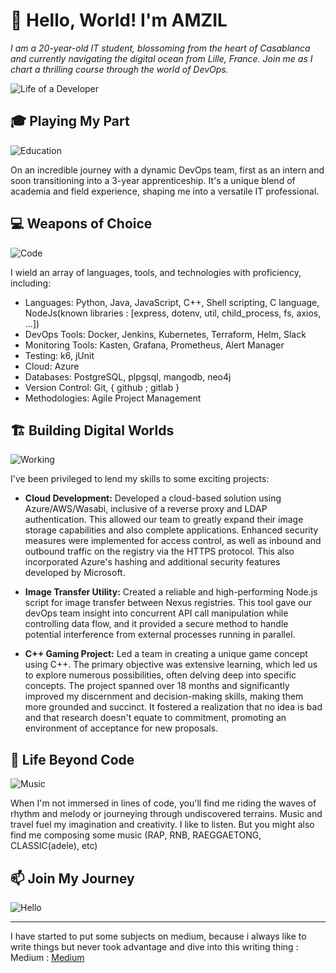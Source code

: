 # 👋 Hello, World! I'm AMZIL

<p>
  <em>
    I am a 20-year-old IT student, blossoming from the heart of Casablanca and currently navigating the digital ocean from Lille, France. Join me as I chart a thrilling course through the world of DevOps.
  </em>  
</p>

![Life of a Developer](https://media.giphy.com/media/ZVik7pBtu9dNS/giphy.gif)

## 🎓 Playing My Part

![Education](https://media.giphy.com/media/3o6Mbbs879ozZ9Yic0/giphy.gif)

On an incredible journey with a dynamic DevOps team, first as an intern and soon transitioning into a 3-year apprenticeship. It's a unique blend of academia and field experience, shaping me into a versatile IT professional.

## 💻 Weapons of Choice

![Code](https://media.giphy.com/media/LmNwrBhejkK9EFP504/giphy.gif)

I wield an array of languages, tools, and technologies with proficiency, including:

- Languages: Python, Java, JavaScript, C++, Shell scripting, C language, NodeJs(known libraries : [express, dotenv, util, child_process, fs, axios, ...])
- DevOps Tools: Docker, Jenkins, Kubernetes, Terraform, Helm, Slack
- Monitoring Tools: Kasten, Grafana, Prometheus, Alert Manager
- Testing: k6, jUnit
- Cloud: Azure
- Databases: PostgreSQL, plpgsql, mangodb, neo4j
- Version Control: Git, { github ; gitlab }
- Methodologies: Agile Project Management

## 🏗️ Building Digital Worlds

![Working](https://media.giphy.com/media/WUlplcMpOCEmTGBtBW/giphy.gif)

I've been privileged to lend my skills to some exciting projects:

- **Cloud Development:** Developed a cloud-based solution using Azure/AWS/Wasabi, inclusive of a reverse proxy and LDAP authentication. This allowed our team to greatly expand their image storage capabilities and also complete applications. Enhanced security measures were implemented for access control, as well as inbound and outbound traffic on the registry via the HTTPS protocol. This also incorporated Azure's hashing and additional security features developed by Microsoft.
  
- **Image Transfer Utility:** Created a reliable and high-performing Node.js script for image transfer between Nexus registries. This tool gave our devOps team insight into concurrent API call manipulation while controlling data flow, and it provided a secure method to handle potential interference from external processes running in parallel.
  
- **C++ Gaming Project:** Led a team in creating a unique game concept using C++. The primary objective was extensive learning, which led us to explore numerous possibilities, often delving deep into specific concepts. The project spanned over 18 months and significantly improved my discernment and decision-making skills, making them more grounded and succinct. It fostered a realization that no idea is bad and that research doesn't equate to commitment, promoting an environment of acceptance for new proposals.

  
## 🎵 Life Beyond Code

![Music](https://media.giphy.com/media/4oMoIbIQrvCjm/giphy.gif)

When I'm not immersed in lines of code, you'll find me riding the waves of rhythm and melody or journeying through undiscovered terrains. Music and travel fuel my imagination and creativity. I like to listen. 
But you might also find me composing some music (RAP, RNB, RAEGGAETONG, CLASSIC(adele), etc)

## 📫 Join My Journey

![Hello](https://media.giphy.com/media/G3Hu8RMcnHZA2JK6x1/giphy.gif)


---

I have started to put some subjects on medium, because i always like to write things but never took advantage and dive into this writing thing : Medium : [Medium](https://medium.com/@marwaneamzil5)

